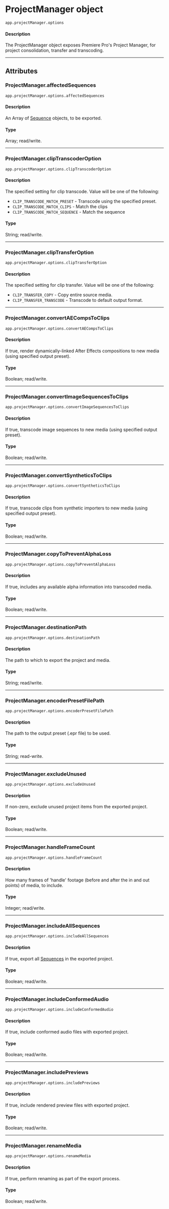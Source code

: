 # ProjectManager object

`app.projectManager.options`

#### Description

The ProjectManager object exposes Premiere Pro's Project Manager, for project consolidation, transfer and transcoding.

---

## Attributes

### ProjectManager.affectedSequences

`app.projectManager.options.affectedSequences`

#### Description

An Array of [Sequence](../sequence/sequence.md) objects, to be exported.

#### Type

Array; read/write.

---

### ProjectManager.clipTranscoderOption

`app.projectManager.options.clipTranscoderOption`

#### Description

The specified setting for clip transcode. Value will be one of the following:

- `CLIP_TRANSCODE_MATCH_PRESET` - Transcode using the specified preset.
- `CLIP_TRANSCODE_MATCH_CLIPS` - Match the clips
- `CLIP_TRANSCODE_MATCH_SEQUENCE` - Match the sequence

#### Type

String; read/write.

---

### ProjectManager.clipTransferOption

`app.projectManager.options.clipTransferOption`

#### Description

The specified setting for clip transfer. Value will be one of the following:

- `CLIP_TRANSFER_COPY`      - Copy entire source media.
- `CLIP_TRANSFER_TRANSCODE` - Transcode to default output format.

---

### ProjectManager.convertAECompsToClips

`app.projectManager.options.convertAECompsToClips`

#### Description

If true, render dynamically-linked After Effects compositions to new media (using specified output preset).

#### Type

Boolean; read/write.

---

### ProjectManager.convertImageSequencesToClips

`app.projectManager.options.convertImageSequencesToClips`

#### Description

If true, transcode image sequences to new media (using specified output preset).

#### Type

Boolean; read/write.

---

### ProjectManager.convertSyntheticsToClips

`app.projectManager.options.convertSyntheticsToClips`

#### Description

If true, transcode clips from synthetic importers to new media (using specified output preset).

#### Type

Boolean; read/write.

---

### ProjectManager.copyToPreventAlphaLoss

`app.projectManager.options.copyToPreventAlphaLoss`

#### Description

If true, includes any available alpha information into transcoded media.

#### Type

Boolean; read/write.

---

### ProjectManager.destinationPath

`app.projectManager.options.destinationPath`

#### Description

The path to which to export the project and media.

#### Type

String; read/write.

---

### ProjectManager.encoderPresetFilePath

`app.projectManager.options.encoderPresetFilePath`

#### Description

The path to the output preset (.epr file) to be used.

#### Type

String; read-write.

---

### ProjectManager.excludeUnused

`app.projectManager.options.excludeUnused`

#### Description

If non-zero, exclude unused project items from the exported project.

#### Type

Boolean; read/write.

---

### ProjectManager.handleFrameCount

`app.projectManager.options.handleFrameCount`

#### Description

How many frames of 'handle' footage (before and after the in and out points) of media, to include.

#### Type

Integer; read/write.

---

### ProjectManager.includeAllSequences

`app.projectManager.options.includeAllSequences`

#### Description

If true, export all [Sequences](../sequence/sequence.md) in the exported project.

#### Type

Boolean; read/write.

---

### ProjectManager.includeConformedAudio

`app.projectManager.options.includeConformedAudio`

#### Description

If true, include conformed audio files with exported project.

#### Type

Boolean; read/write.

---

### ProjectManager.includePreviews

`app.projectManager.options.includePreviews`

#### Description

If true, include rendered preview files with exported project.

#### Type

Boolean; read/write.

---

### ProjectManager.renameMedia

`app.projectManager.options.renameMedia`

#### Description

If true, perform renaming as part of the export process.

#### Type

Boolean; read/write.
